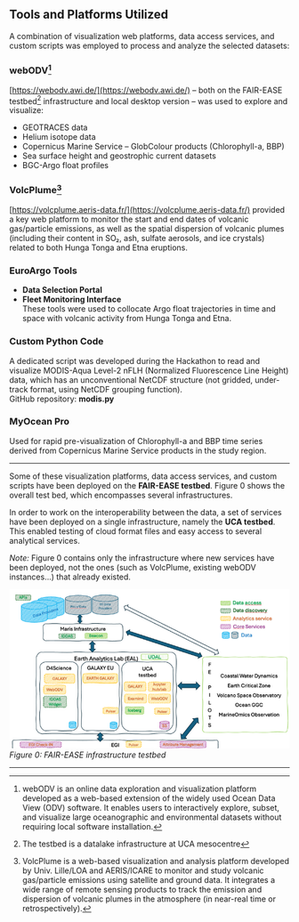 ## Tools and Platforms Utilized

A combination of visualization web platforms, data access services, and custom scripts was employed to process and analyze the selected datasets:

### webODV[^2]
[https://webodv.awi.de/](https://webodv.awi.de/) – both on the FAIR-EASE testbed[^3] infrastructure and local desktop version – was used to explore and visualize:
- GEOTRACES data
- Helium isotope data
- Copernicus Marine Service – GlobColour products (Chlorophyll-a, BBP)
- Sea surface height and geostrophic current datasets
- BGC-Argo float profiles

### VolcPlume[^4]
[https://volcplume.aeris-data.fr/](https://volcplume.aeris-data.fr/) provided a key web platform to monitor the start and end dates of volcanic gas/particle emissions, as well as the spatial dispersion of volcanic plumes (including their content in SO₂, ash, sulfate aerosols, and ice crystals) related to both Hunga Tonga and Etna eruptions.

### EuroArgo Tools
- **Data Selection Portal**
- **Fleet Monitoring Interface**  
These tools were used to collocate Argo float trajectories in time and space with volcanic activity from Hunga Tonga and Etna.

### Custom Python Code
A dedicated script was developed during the Hackathon to read and visualize MODIS-Aqua Level-2 nFLH (Normalized Fluorescence Line Height) data, which has an unconventional NetCDF structure (not gridded, under-track format, using NetCDF grouping function).  
GitHub repository: **modis.py**

### MyOcean Pro
Used for rapid pre-visualization of Chlorophyll-a and BBP time series derived from Copernicus Marine Service products in the study region.

---

Some of these visualization platforms, data access services, and custom scripts have been deployed on the **FAIR-EASE testbed**. Figure 0 shows the overall test bed, which encompasses several infrastructures.  

In order to work on the interoperability between the data, a set of services have been deployed on a single infrastructure, namely the **UCA testbed**. This enabled testing of cloud format files and easy access to several analytical services.  

*Note:* Figure 0 contains only the infrastructure where new services have been deployed, not the ones (such as VolcPlume, existing webODV instances…) that already existed.


![FAIR-EASE infrastructure testbed](testbed.png)
*Figure 0: FAIR-EASE infrastructure testbed*

[^2]: webODV is an online data exploration and visualization platform developed as a web-based extension of the widely used Ocean Data View (ODV) software. It enables users to interactively explore, subset, and visualize large oceanographic and environmental datasets without requiring local software installation.
[^3]: The testbed is a datalake infrastructure at UCA mesocentre
[^4]: VolcPlume is a web-based visualization and analysis platform developed by Univ. Lille/LOA and AERIS/ICARE to monitor and study volcanic gas/particle emissions using satellite and ground data. It integrates a wide range of remote sensing products to track the emission and dispersion of volcanic plumes in the atmosphere (in near-real time or retrospectively).
---